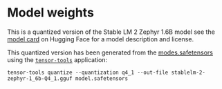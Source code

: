 # Model weights

This is a quantized version of the Stable LM 2 Zephyr 1.6B model see the
[model card](https://huggingface.co/stabilityai/stablelm-2-zephyr-1_6b)
on Hugging Face for a model description and license.

This quantized version has been generated from the
[modes.safetensors](https://huggingface.co/stabilityai/stablelm-2-zephyr-1_6b/tree/main)
using the [`tensor-tools`](https://github.com/huggingface/candle/blob/main/candle-core/examples/tensor-tools.rs)
application:

```shell
tensor-tools quantize --quantization q4_1 --out-file stablelm-2-zephyr-1_6b-Q4_1.gguf model.safetensors
```

